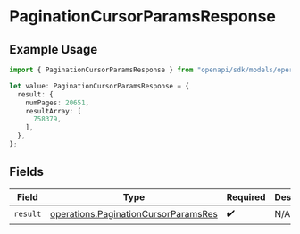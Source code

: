 # PaginationCursorParamsResponse

## Example Usage

```typescript
import { PaginationCursorParamsResponse } from "openapi/sdk/models/operations";

let value: PaginationCursorParamsResponse = {
  result: {
    numPages: 20651,
    resultArray: [
      758379,
    ],
  },
};
```

## Fields

| Field                                                                                               | Type                                                                                                | Required                                                                                            | Description                                                                                         |
| --------------------------------------------------------------------------------------------------- | --------------------------------------------------------------------------------------------------- | --------------------------------------------------------------------------------------------------- | --------------------------------------------------------------------------------------------------- |
| `result`                                                                                            | [operations.PaginationCursorParamsRes](../../../sdk/models/operations/paginationcursorparamsres.md) | :heavy_check_mark:                                                                                  | N/A                                                                                                 |